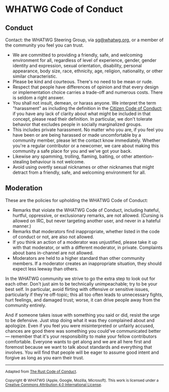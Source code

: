 # WHATWG Code of Conduct

## Conduct

Contact: the WHATWG Steering Group, via <sg@whatwg.org>, or a member of the community you feel you can trust.

* We are committed to providing a friendly, safe, and welcoming environment for all, regardless of level of experience, gender, gender identity and expression, sexual orientation, disability, personal appearance, body size, race, ethnicity, age, religion, nationality, or other similar characteristic.
* Please be kind and courteous. There's no need to be mean or rude.
* Respect that people have differences of opinion and that every design or implementation choice carries a trade-off and numerous costs. There is seldom a right answer.
* You shall not insult, demean, or harass anyone. We interpret the term "harassment" as including the definition in the [Citizen Code of Conduct](http://citizencodeofconduct.org/); if you have any lack of clarity about what might be included in that concept, please read their definition. In particular, we don't tolerate behavior that excludes people in socially marginalized groups.
* This includes private harassment. No matter who you are, if you feel you have been or are being harassed or made uncomfortable by a community member, please let the contact know immediately. Whether you're a regular contributor or a newcomer, we care about making this community a safe place for you and we've got your back.
* Likewise any spamming, trolling, flaming, baiting, or other attention-stealing behaviour is not welcome.
* Avoid using overtly sexual nicknames or other nicknames that might detract from a friendly, safe, and welcoming environment for all.

## Moderation

These are the policies for upholding the WHATWG Code of Conduct:

* Remarks that violate the WHATWG Code of Conduct, including hateful, hurtful, oppressive, or exclusionary remarks, are not allowed. (Cursing is allowed on IRC, but never targeting another user, and never in a hateful manner.)
* Remarks that moderators find inappropriate, whether listed in the code of conduct or not, are also not allowed.
* If you think an action of a moderator was unjustified, please take it up with that moderator, or with a different moderator, in private. Complaints about bans in-channel are not allowed.
* Moderators are held to a higher standard than other community members. If a moderator creates an inappropriate situation, they should expect less leeway than others.

In the WHATWG community we strive to go the extra step to look out for each other. Don't just aim to be technically unimpeachable; try to be your best self. In particular, avoid flirting with offensive or sensitive issues, particularly if they're off-topic; this all too often leads to unnecessary fights, hurt feelings, and damaged trust; worse, it can drive people away from the community entirely.

And if someone takes issue with something you said or did, resist the urge to be defensive. Just stop doing what it was they complained about and apologize. Even if you feel you were misinterpreted or unfairly accused, chances are good there was something you could've communicated better — remember that it's your responsibility to make your fellow contributors comfortable. Everyone wants to get along and we are all here first and foremost because we want to talk about standards and everything that involves. You will find that people will be eager to assume good intent and forgive as long as you earn their trust.

<hr>

<footer>

<small>Adapted from [The Rust Code of Conduct](https://www.rust-lang.org/conduct.html).</small>

<small>Copyright © WHATWG (Apple, Google, Mozilla, Microsoft). This work is licensed under a [Creative Commons Attribution 4.0 International License](https://creativecommons.org/licenses/by/4.0/).</small>

</footer>
